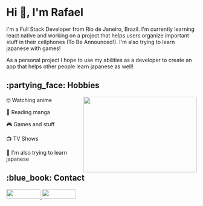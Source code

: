 <!--
**rafaelongo45/rafaelongo45** is a ✨ _special_ ✨ repository because its `README.md` (this file) appears on your GitHub profile.

Here are some ideas to get you started:

- 🔭 I’m currently working on ...
- 🌱 I’m currently learning ...
- 👯 I’m looking to collaborate on ...
- 🤔 I’m looking for help with ...
- 💬 Ask me about ...
- 📫 How to reach me: ...
- 😄 Pronouns: ...
- ⚡ Fun fact: ...
-->

<h1>Hi 👋, I'm Rafael </h1> 

<p> I'm a Full Stack Developer from Rio de Janeiro, Brazil. I'm currently learning react native and working on a project that helps users organize important stuff in their cellphones (To Be Announced!). I'm also trying to learn japanese with games!</p>
<p>As a personal project I hope to use my abilities as a developer to create an app that helps other people learn japanese as well! </p>

<h2>:partying_face: Hobbies</h2>
<img align="right" width="300" height="200" src="https://i.pinimg.com/originals/ec/e0/71/ece0713676b92973b1cebcbcf6996b1e.gif">

:nerd_face: Watching anime 

:open_book: Reading manga 

:video_game: Games and stuff 

:tv: TV Shows

:japanese_ogre: I'm also trying to learn japanese 

<h2>:blue_book: Contact</h2>

<a href="https://www.linkedin.com/in/rafaelongo45/" target="_blank">
 <img style="width:90px; height:25px"src="https://img.shields.io/badge/LinkedIn-0077B5?style=for-the-badge&logo=linkedin&logoColor=white" />
</a>

<a href="https://mail.google.com/mail/u/0/?fs=1&to=rafaelongo45@gmail.com" target="_blank">
 <img style="width:90px; height:25px"src="https://img.shields.io/badge/Gmail-D14836?style=for-the-badge&logo=gmail&logoColor=white" />
</a>



